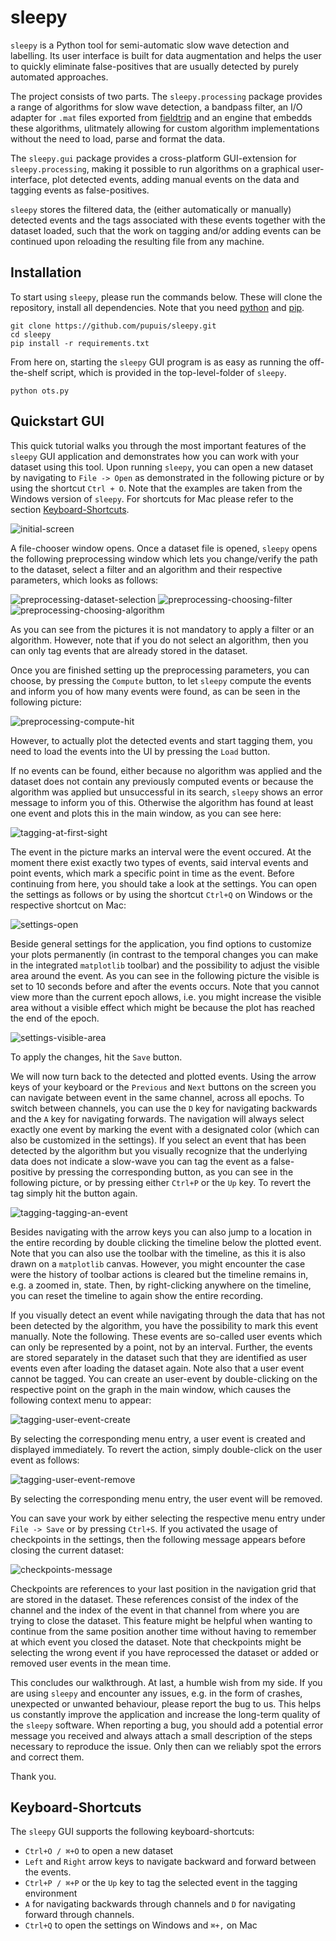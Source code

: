 # sleepy
`sleepy` is a Python tool for semi-automatic slow wave detection and labelling. Its user interface is built for data augmentation and helps the user to quickly eliminate false-positives that are usually detected by purely automated approaches.

The project consists of two parts. The `sleepy.processing` package provides a range of algorithms for slow wave detection, a bandpass filter,
an I/O adapter for `.mat` files exported from [fieldtrip](http://www.fieldtriptoolbox.org/) and an engine
that embedds these algorithms, ulitmately allowing for custom algorithm implementations
without the need to load, parse and format the data.

The `sleepy.gui` package provides a cross-platform GUI-extension for `sleepy.processing`, making it possible to
run algorithms on a graphical user-interface, plot detected events, adding manual events on the data
and tagging events as false-positives.

`sleepy` stores the filtered data, the (either automatically or manually) detected events and the
tags associated with these events together with the dataset loaded, such that the work on tagging and/or adding events
can be continued upon reloading the resulting file from any machine.

## Installation

To start using `sleepy`, please run the commands below. These will clone the
repository, install all dependencies. Note that you need
[python](https://www.python.org/) and [pip](https://pip.pypa.io/en/stable/).

```
git clone https://github.com/pupuis/sleepy.git
cd sleepy
pip install -r requirements.txt
```

From here on, starting the `sleepy` GUI program is as easy as running the off-the-shelf
script, which is provided in the top-level-folder of `sleepy`.

```
python ots.py
```

## Quickstart GUI

This quick tutorial walks you through the most important features of the `sleepy` GUI application
and demonstrates how you can work with your dataset using this tool.
Upon running `sleepy`, you can open a new dataset by navigating to `File -> Open` as demonstrated in the following
picture or by using the shortcut `Ctrl + O`. Note that the examples are taken from the Windows version of `sleepy`.
For shortcuts for Mac please refer to the section [Keyboard-Shortcuts](#keyboard-shortcuts).

![initial-screen][initial-screen]

A file-chooser window opens. Once a dataset file is opened, `sleepy` opens the following preprocessing window which
lets you change/verify the path to the dataset, select a filter and an algorithm and their respective parameters, which looks as follows:

![preprocessing-dataset-selection][preprocessing-dataset-selection] ![preprocessing-choosing-filter][preprocessing-choosing-filter]
![preprocessing-choosing-algorithm][preprocessing-choosing-algorithm]

As you can see from the pictures it is not mandatory to apply a filter or an algorithm. However, note that if you do not select an algorithm,
then you can only tag events that are already stored in the dataset.

Once you are finished setting up the preprocessing parameters, you can choose, by pressing the `Compute` button, to let `sleepy` compute the events and inform you of how many events were found, as can be seen in the following picture:

![preprocessing-compute-hit][preprocessing-compute-hit]

However, to actually plot the detected events and start tagging them, you need to load the events into the UI by pressing the `Load` button.

If no events can be found, either because no algorithm was applied and the dataset does not
contain any previously computed events or because the algorithm was applied but unsuccessful in its search, `sleepy` shows an error message to inform you of this.
Otherwise the algorithm has found at least one event and plots this in the main window, as you can see here:

![tagging-at-first-sight][tagging-at-first-sight]

The event in the picture marks an interval were the event occured. At the moment there exist exactly two types of events, said interval events and point events, which mark
a specific point in time as the event. Before continuing from here, you should take a look at the settings. You can open the settings as follows or by using the shortcut `Ctrl+Q` on Windows or the respective shortcut on Mac:

![settings-open][settings-open]

Beside general settings for the application, you find options to customize your plots permanently (in contrast to the temporal changes you can make in the integrated `matplotlib` toolbar) and the possibility to adjust the visible area around the event. As you can see in the following picture the visible is set to 10 seconds before and after the events occurs. Note that you cannot view more than the current epoch allows, i.e. you might increase the visible area without a visible effect which might be because the plot has reached the end of the epoch.

![settings-visible-area][settings-visible-area]

To apply the changes, hit the `Save` button.

We will now turn back to the detected and plotted events. Using the arrow keys of your keyboard or the `Previous` and `Next` buttons on the screen you can navigate between event in the same channel, across all epochs. To switch between channels, you can use the `D` key for navigating backwards and the `A` key for navigating forwards.
The navigation will always select exactly one event by marking the event with a designated color (which can also be customized in the settings). If you select an event that has been detected by the algorithm but you visually recognize that the underlying data does not indicate a slow-wave you can tag the event as a false-positive by pressing the corresponding button, as you can see in the following picture, or by pressing either `Ctrl+P` or the `Up` key. To revert the tag simply hit the button again.

![tagging-tagging-an-event][tagging-tagging-an-event]

Besides navigating with the arrow keys you can also jump to a location in the entire recording by double clicking the timeline below the plotted event. Note that you can also use the toolbar with the timeline, as this it is also drawn on a `matplotlib` canvas. However, you might encounter the case were the history of toolbar actions is cleared but the timeline remains in, e.g. a zoomed in, state. Then, by right-clicking anywhere on the timeline, you can reset the timeline to again show the entire recording.

If you visually detect an event while navigating through the data that has not been detected by the algorithm, you have the possibility to mark this event manually. Note the following. These events are so-called user events which can only be represented by a point, not by an interval. Further, the events are stored separately in the dataset such that they are identified as user events even after loading the dataset again. Note also that a user event cannot be tagged.
You can create an user-event by double-clicking on the respective point on the graph in the main window, which causes the following context menu to appear:

![tagging-user-event-create][tagging-user-event-create]

By selecting the corresponding menu entry, a user event is created and displayed immediately. To revert the action, simply double-click on the user event as follows:

![tagging-user-event-remove][tagging-user-event-remove]

By selecting the corresponding menu entry, the user event will be removed.

You can save your work by either selecting the respective menu entry under `File -> Save` or by pressing `Ctrl+S`. If you activated the usage of checkpoints in the settings, then the following message appears before closing the current dataset:

![checkpoints-message][checkpoints-message]

Checkpoints are references to your last position in the navigation grid that are stored in the dataset. These references consist of the index of the channel and the index of the event in that channel from where you are trying to close the dataset. This feature might be helpful when wanting to continue from the same position another time without having to remember at which event you closed the dataset. Note that checkpoints might be selecting the wrong event if you have reprocessed the dataset or added or removed user events in the mean time.

This concludes our walkthrough. At last, a humble wish from my side. If you are using `sleepy` and encounter any issues, e.g. in the form of crashes, unexpected or unwanted behaviour, please report the bug to us. This helps us constantly improve the application and increase the long-term quality of the `sleepy` software. When reporting a bug, you should add a potential error message you received and always attach a small description of the steps necessary to reproduce the issue. Only then can we reliably spot the errors and correct them.

Thank you.

[checkpoints-message]: https://github.com/pupuis/sleepy/blob/master/docs/quickstart-screenshots/checkpoints-message.PNG
[initial-screen]: https://github.com/pupuis/sleepy/blob/master/docs/quickstart-screenshots/initial-screen.PNG
[preprocessing-choosing-algorithm]: https://github.com/pupuis/sleepy/blob/master/docs/quickstart-screenshots/preprocessing-choosing-algorithm.PNG
[preprocessing-choosing-filter]: https://github.com/pupuis/sleepy/blob/master/docs/quickstart-screenshots/preprocessing-choosing-filter.PNG
[preprocessing-compute-hit]: https://github.com/pupuis/sleepy/blob/master/docs/quickstart-screenshots/preprocessing-compute-hit.PNG
[preprocessing-dataset-selection]: https://github.com/pupuis/sleepy/blob/master/docs/quickstart-screenshots/preprocessing-dataset-selection.PNG
[preprocessing-screen]: https://github.com/pupuis/sleepy/blob/master/docs/quickstart-screenshots/preprocessing-screen.PNG
[settings-open]: https://github.com/pupuis/sleepy/blob/master/docs/quickstart-screenshots/settings-open.PNG
[settings-show-case]: https://github.com/pupuis/sleepy/blob/master/docs/quickstart-screenshots/settings-show-case.PNG
[settings-visible-area]: https://github.com/pupuis/sleepy/blob/master/docs/quickstart-screenshots/settings-visible-area.PNG
[tagging-at-first-sight]: https://github.com/pupuis/sleepy/blob/master/docs/quickstart-screenshots/tagging-at-first-sight.PNG
[tagging-tagging-an-event]: https://github.com/pupuis/sleepy/blob/master/docs/quickstart-screenshots/tagging-tagging-an-event.PNG
[tagging-user-event-create]: https://github.com/pupuis/sleepy/blob/master/docs/quickstart-screenshots/tagging-user-event-create.PNG
[tagging-user-event-remove]: https://github.com/pupuis/sleepy/blob/master/docs/quickstart-screenshots/tagging-user-event-remove.PNG

## Keyboard-Shortcuts

The `sleepy` GUI supports the following keyboard-shortcuts:

* ```Ctrl+O / ⌘+O``` to open a new dataset
* ```Left``` and ```Right``` arrow keys to navigate backward and forward between the events.
* ```Ctrl+P / ⌘+P``` or the ```Up``` key to tag the selected event in the tagging environment
* ```A``` for navigating backwards through channels and ```D``` for navigating forward through channels.
* ```Ctrl+Q``` to open the settings on Windows and ```⌘+,``` on Mac
